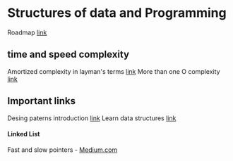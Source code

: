 # Structures of data and Programming

Roadmap [link](https://roadmap.sh/datastructures-and-algorithms)


## time and speed complexity

Amortized complexity in layman's terms [link](https://stackoverflow.com/questions/15079327/amortized-complexity-in-laymans-terms)
More than one O complexity [link](https://stackoverflow.com/questions/54865964/can-there-be-more-than-one-answer-for-big-o-complexity)

## Important links


Desing paterns introduction [link](https://refactoring.guru/design-patterns/catalog)
Learn data structures [link](https://neetcode.io/roadmap)



#### Linked List 

Fast and slow pointers - [Medium.com](https://medium.com/@arifimran5/fast-and-slow-pointer-pattern-in-linked-list-43647869ac99)
